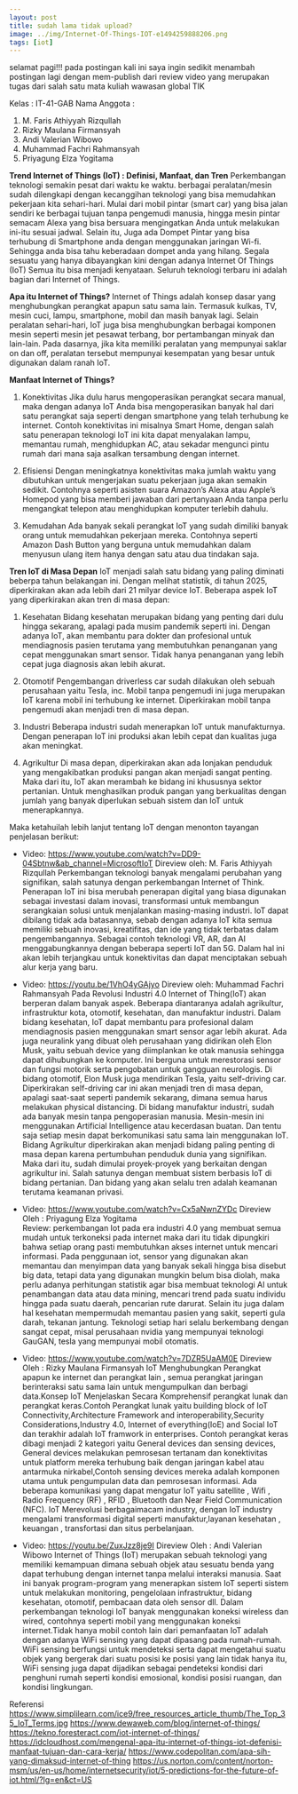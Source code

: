 ```yaml
---
layout: post
title: sudah lama tidak upload?
image: ../img/Internet-Of-Things-IOT-e1494259888206.png
tags: [iot]
---
```

selamat pagi!!! pada postingan kali ini saya ingin sedikit menambah postingan lagi dengan mem-publish dari review video yang merupakan tugas dari salah satu mata kuliah wawasan global TIK

Kelas : IT-41-GAB
Nama Anggota : 
1. M. Faris Athiyyah Rizqullah
2. Rizky Maulana Firmansyah
3. Andi Valerian Wibowo
4. Muhammad Fachri Rahmansyah
5. Priyagung Elza Yogitama 

**Trend Internet of Things (IoT)  :  Definisi, Manfaat, dan Tren**
Perkembangan teknologi semakin pesat dari waktu ke waktu. berbagai peralatan/mesin sudah dilengkapi dengan kecanggihan teknologi yang bisa memudahkan pekerjaan kita sehari-hari. Mulai dari mobil pintar (smart car) yang bisa jalan sendiri ke berbagai tujuan tanpa pengemudi manusia, hingga mesin pintar semacam Alexa yang bisa bersuara mengingatkan Anda untuk melakukan ini-itu sesuai jadwal. 
Selain itu, Juga ada Dompet Pintar yang bisa terhubung di Smartphone anda dengan menggunakan jaringan Wi-fi. Sehingga anda bisa tahu keberadaan dompet anda yang hilang. Segala sesuatu yang hanya dibayangkan kini dengan adanya Internet Of Things (IoT) Semua itu bisa menjadi kenyataan. Seluruh teknologi terbaru ini adalah bagian dari Internet of Things.

**Apa itu Internet of Things?**
Internet of Things adalah konsep dasar yang menghubungkan perangkat apapun satu sama lain. Termasuk kulkas, TV, mesin cuci, lampu, smartphone, mobil dan masih banyak lagi. Selain peralatan sehari-hari, IoT juga bisa menghubungkan berbagai komponen mesin seperti mesin jet pesawat terbang, bor pertambangan minyak dan lain-lain.
Pada dasarnya, jika kita memiliki peralatan yang mempunyai saklar on dan off, peralatan tersebut mempunyai kesempatan yang besar untuk digunakan dalam ranah IoT.

**Manfaat Internet of Things?**
1.  Konektivitas
    Jika dulu harus mengoperasikan perangkat secara manual, maka dengan adanya IoT Anda bisa mengoperasikan banyak hal dari satu perangkat saja seperti dengan smartphone yang telah terhubung ke internet.
    Contoh konektivitas ini misalnya Smart Home, dengan salah satu penerapan teknologi IoT ini kita dapat menyalakan lampu, memantau rumah, menghidupkan AC, atau sekadar mengunci pintu rumah dari mana saja asalkan tersambung dengan internet.
    
2.  Efisiensi
    Dengan meningkatnya konektivitas maka jumlah waktu yang dibutuhkan untuk mengerjakan suatu pekerjaan juga akan semakin sedikit. Contohnya seperti asisten suara Amazon’s Alexa atau Apple’s Homepod yang bisa memberi jawaban dari pertanyaan Anda tanpa perlu mengangkat telepon atau menghidupkan komputer terlebih dahulu.

3.  Kemudahan
    Ada banyak sekali perangkat IoT yang sudah dimiliki banyak orang untuk memudahkan pekerjaan mereka. Contohnya seperti Amazon Dash Button yang berguna untuk memudahkan dalam menyusun ulang item hanya dengan satu atau dua tindakan saja.

**Tren IoT di Masa Depan**
IoT menjadi salah satu bidang yang paling diminati beberpa tahun belakangan ini. Dengan melihat statistik, di tahun 2025, diperkirakan akan ada lebih dari 21 milyar device IoT. Beberapa aspek IoT yang diperkirakan akan tren di masa depan: 

1.  Kesehatan
Bidang kesehatan merupakan bidang yang penting dari dulu hingga sekarang, apalagi pada musim pandemik seperti ini. Dengan adanya IoT, akan membantu para dokter dan profesional untuk mendiagnosis pasien terutama yang membutuhkan penanganan yang cepat menggunakan smart sensor. Tidak hanya penanganan yang lebih cepat juga diagnosis akan lebih akurat.

2.  Otomotif
Pengembangan driverless car sudah dilakukan oleh sebuah perusahaan yaitu Tesla, inc. Mobil tanpa pengemudi ini juga merupakan IoT karena mobil ini terhubung ke internet. Diperkirakan mobil tanpa pengemudi akan menjadi tren di masa depan.

3.  Industri
Beberapa industri sudah menerapkan IoT untuk manufakturnya. Dengan penerapan IoT ini produksi akan lebih cepat dan kualitas juga akan meningkat. 

4.  Agrikultur
Di masa depan, diperkirakan akan ada lonjakan penduduk yang mengakibatkan produksi pangan akan menjadi sangat penting. Maka dari itu, IoT akan merambah ke bidang ini khususnya sektor pertanian. Untuk menghasilkan produk pangan yang berkualitas dengan jumlah yang banyak diperlukan sebuah sistem dan IoT untuk menerapkannya.

Maka ketahuilah lebih lanjut tentang IoT dengan menonton tayangan penjelasan berikut:

- Video: https://www.youtube.com/watch?v=DD9-04Sbtnw&ab_channel=MicrosoftIoT
Direview oleh: M. Faris Athiyyah Rizqullah 
Perkembangan teknologi banyak mengalami perubahan yang signifikan, salah satunya dengan perkembangan Internet of Think. Penerapan IoT ini bisa merubah penerapan digital yang biasa digunakan sebagai investasi dalam inovasi, transformasi untuk membangun serangkaian solusi untuk menjalankan masing-masing industri. IoT dapat dibilang tidak ada batasannya, sebab dengan adanya IoT kita semua memiliki sebuah inovasi, kreatifitas, dan ide yang tidak terbatas dalam pengembangannya. Sebagai contoh teknologi VR, AR, dan AI menggabungkannya dengan beberapa seperti IoT dan 5G. Dalam hal ini akan lebih terjangkau untuk konektivitas dan dapat menciptakan sebuah alur kerja yang baru.

- Video: https://youtu.be/1VhO4yGAjyo 
Direview oleh: Muhammad Fachri Rahmansyah 
Pada Revolusi Industri 4.0 Internet of Thing(IoT) akan berperan dalam banyak aspek. Beberapa diantaranya adalah agrikultur, infrastruktur kota, otomotif, kesehatan, dan manufaktur industri. Dalam bidang kesehatan, IoT dapat membantu para profesional dalam mendiagnosis pasien menggunakan smart sensor agar lebih akurat. Ada juga neuralink yang dibuat oleh perusahaan yang didirikan oleh Elon Musk, yaitu sebuah device yang diimplankan ke otak manusia sehingga dapat dihubungkan ke komputer. Ini berguna untuk merestorasi sensor dan fungsi motorik serta pengobatan untuk gangguan neurologis. Di bidang otomotif, Elon Musk juga mendirikan Tesla, yaitu self-driving car. Diperkirakan self-driving car ini akan menjadi tren di masa depan, apalagi saat-saat seperti pandemik sekarang, dimana semua harus melakukan physical distancing. Di bidang manufaktur industri, sudah ada banyak mesin tanpa pengoperasian manusia. Mesin-mesin ini menggunakan Artificial Intelligence atau kecerdasan buatan. Dan tentu saja setiap mesin dapat berkomunikasi satu sama lain menggunakan IoT. Bidang Agrikultur diperkirakan akan menjadi bidang paling penting di masa depan karena pertumbuhan penduduk dunia yang signifikan. Maka dari itu, sudah dimulai proyek-proyek yang berkaitan dengan agrikultur ini. Salah satunya dengan membuat sistem berbasis IoT di bidang pertanian. Dan bidang yang akan selalu tren adalah keamanan terutama keamanan privasi.

- Video: https://www.youtube.com/watch?v=Cx5aNwnZYDc 
Direview Oleh : Priyagung Elza Yogitama  
Review: perkembangan Iot pada era industri 4.0 yang membuat semua mudah untuk terkoneksi pada internet maka dari itu tidak dipungkiri bahwa setiap orang pasti membutuhkan akses internet untuk mencari informasi. Pada penggunaan iot, sensor yang digunakan akan memantau dan menyimpan data yang banyak sekali hingga bisa disebut big data, tetapi data yang digunakan mungkin belum bisa diolah, maka perlu adanya perhitungan statistik agar bisa membuat teknologi AI untuk penambangan data atau data mining, mencari trend pada suatu individu hingga pada suatu daerah, pencarian rute darurat. Selain itu juga dalam hal kesehatan mempermudah memantau pasien yang sakit, seperti gula darah, tekanan jantung. Teknologi setiap hari selalu berkembang dengan sangat cepat, misal perusahaan nvidia yang mempunyai teknologi GauGAN, tesla yang mempunyai mobil otomatis.

- Video: https://www.youtube.com/watch?v=7DZR5UaAM0E
Direview Oleh : Rizky Maulana Firmansyah 
IoT Menghubungkan Perangkat apapun ke internet dan perangkat lain , semua perangkat jaringan berinteraksi satu sama lain untuk mengumpulkan dan berbagi data.Konsep IoT Menjelaskan Secara Komprehensif perangkat lunak dan perangkat keras.Contoh Perangkat lunak yaitu building block of IoT Connectivity,Architecture Framework and interoperability,Security Considerations,Industry 4.0, Internet of everything(IoE) and Social IoT dan terakhir adalah IoT framwork in enterprises. Contoh perangkat keras dibagi menjadi 2 kategori yaitu General devices dan sensing devices, General devices melakukan pemrosesan tertanam dan konektivitas untuk platform mereka terhubung baik dengan jaringan kabel atau antarmuka nirkabel,Contoh sensing devices mereka adalah komponen utama untuk pengumpulan data dan pemrosesan informasi. Ada beberapa komunikasi yang dapat mengatur IoT yaitu satellite , Wifi , Radio Frequency (RF) , RFID , Bluetooth dan Near Field Communication (NFC). IoT Merevolusi berbagaimacam industry, dengan IoT industry mengalami transformasi digital seperti manufaktur,layanan kesehatan , keuangan , transfortasi dan situs perbelanjaan.

- Video: https://youtu.be/ZuxJzz8je9I
Direview Oleh : Andi Valerian Wibowo 
Internet of Things (IoT) merupakan sebuah teknologi yang memiliki kemampuan dimana sebuah objek atau sesuatu benda yang dapat terhubung dengan internet tanpa melalui interaksi manusia. Saat ini banyak program-program yang menerapkan sistem IoT seperti sistem untuk melakukan monitoring, pengelolaan infrastruktur, bidang kesehatan, otomotif, pembacaan data oleh sensor dll. Dalam perkembangan teknologi IoT banyak menggunakan koneksi wireless dan wired, contohnya seperti mobil yang menggunakan koneksi internet.Tidak hanya mobil contoh lain dari pemanfaatan IoT adalah dengan adanya WiFi sensing yang dapat dipasang pada rumah-rumah. WiFi sensing berfungsi untuk mendeteksi serta dapat mengetahui suatu objek yang bergerak dari suatu posisi ke posisi yang lain tidak hanya itu, WiFi sensing juga dapat dijadikan sebagai pendeteksi kondisi dari penghuni rumah seperti kondisi emosional, kondisi posisi ruangan, dan kondisi lingkungan.


Referensi 
https://www.simplilearn.com/ice9/free_resources_article_thumb/The_Top_35_IoT_Terms.jpg
https://www.dewaweb.com/blog/internet-of-things/
https://tekno.foresteract.com/iot-internet-of-things/
https://idcloudhost.com/mengenal-apa-itu-internet-of-things-iot-defenisi-manfaat-tujuan-dan-cara-kerja/
https://www.codepolitan.com/apa-sih-yang-dimaksud-internet-of-thing
https://us.norton.com/content/norton-msm/us/en-us/home/internetsecurity/iot/5-predictions-for-the-future-of-iot.html/?lg=en&ct=US

